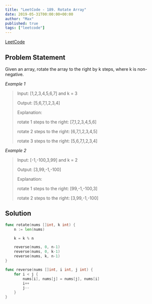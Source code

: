 ```yaml
---
title: "LeetCode - 189. Rotate Array"
date: 2019-05-31T00:00:00+00:00
author: "Max"
published: true
tags: ["leetcode"]
---
```


[LeetCode](https://leetcode.com/problems/rotate-array/)

## Problem Statement

Given an array, rotate the array to the right by k steps, where k is non-negative.

*Example 1*

> Input: [1,2,3,4,5,6,7] and k = 3
>
> Output: [5,6,7,1,2,3,4]
>
> Explanation:
>
> rotate 1 steps to the right: [7,1,2,3,4,5,6]
>
> rotate 2 steps to the right: [6,7,1,2,3,4,5]
>
> rotate 3 steps to the right: [5,6,7,1,2,3,4]

*Example 2*

> Input: [-1,-100,3,99] and k = 2
>
> Output: [3,99,-1,-100]
>
> Explanation:
>
> rotate 1 steps to the right: [99,-1,-100,3]
>
> rotate 2 steps to the right: [3,99,-1,-100]

## Solution

```go
func rotate(nums []int, k int) {
	n := len(nums)

	k = k % n

	reverse(nums, 0, n-1)
	reverse(nums, 0, k-1)
	reverse(nums, k, n-1)
}

func reverse(nums []int, i int, j int) {
	for i < j {
		nums[i], nums[j] = nums[j], nums[i]
		i++
		j--
	}
}
```
